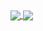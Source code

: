 <a href="https://github.com/anuraghazra/github-readme-stats">
  <img align="center" src="https://github-readme-stats.vercel.app/api?username=bonnietogamer&theme=aura&show_icons=true&include_all_commits=true&count_private=true&hide_border=true" />
</a>
<a href="https://github.com/anuraghazra/github-readme-stats">
  <img align="center" src="https://github-readme-stats.vercel.app/api/top-langs/?username=bonnietogamer&layout=compact&theme=aura&langs_count=10&hide=html&hide_title=true&hide_border=true" />
</a>

